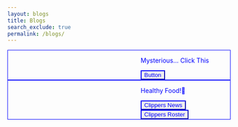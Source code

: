 ```yaml
---
layout: blogs 
title: Blogs
search_exclude: true
permalink: /blogs/
---
```


<div style="border: thin solid blue">
   <p style="color: blue; margin-left: 300px">
       Mysterious... Click This
   </p>
<button style="backround-color: white; border-color: blue; color: blue; margin-left: 300px">Button </button>
</div>






<div style="border: thin solid blue">
   <p style="color: blue; margin-left: 300px">
       Healthy Food!🥗
   </p>
   <a href="https://www.nba.com/clippers/">
   <button style="backround-color: white; border-color: blue; color: blue; margin-left: 300px">Clippers News </button>
</a>


<a href="https://www.nba.com/clippers/roster">
<button style="backround-color: white; border-color: blue; color: blue; margin-left: 300px">Clippers Roster </button>
</a>
</div>
